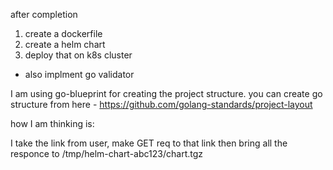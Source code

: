after completion

1. create a dockerfile
2. create a helm chart
3. deploy that on k8s cluster

- also implment go validator



I am using go-blueprint for creating the project structure. you can create go structure from here - https://github.com/golang-standards/project-layout































how I am thinking is:

I take the link from user, make GET req to that link then bring all the responce to /tmp/helm-chart-abc123/chart.tgz 